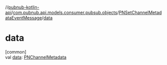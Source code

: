 //[pubnub-kotlin-api](../../../index.md)/[com.pubnub.api.models.consumer.pubsub.objects](../index.md)/[PNSetChannelMetadataEventMessage](index.md)/[data](data.md)

# data

[common]\
val [data](data.md): [PNChannelMetadata](../../com.pubnub.api.models.consumer.objects.channel/-p-n-channel-metadata/index.md)
